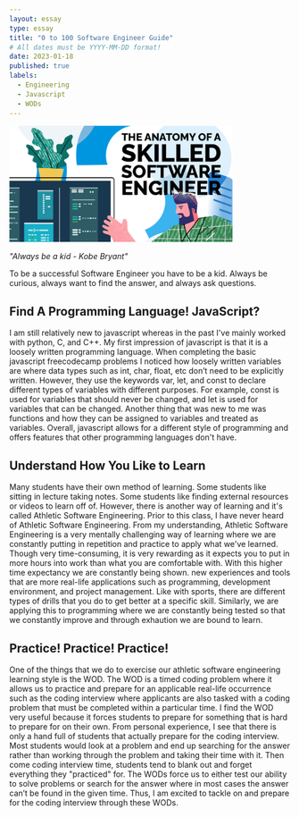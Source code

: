 ```yaml
---
layout: essay
type: essay
title: "0 to 100 Software Engineer Guide"
# All dates must be YYYY-MM-DD format!
date: 2023-01-18
published: true
labels:
  - Engineering
  - Javascript
  - WODs
---
```


<img width="400px" class="rounded float-start pe-4" src="../img/Banner_The-Anatomy-of-A-Skilled-Software-Engineer.png">

*"Always be a kid - Kobe Bryant"*

To be a successful Software Engineer you have to be a kid. Always be curious, always want to find the answer, and always ask questions. 


## Find A Programming Language! JavaScript?
  I am still relatively new to javascript whereas in the past I've mainly worked with python, C, and C++. My first impression of javascript is that it is a loosely written programming language. When completing the basic javascript freecodecamp problems I noticed how loosely written variables are where data types such as int, char, float, etc don’t need to be explicitly written. However, they use the keywords var, let, and const to declare different types of variables with different purposes. For example, const is used for variables that should never be changed, and let is used for variables that can be changed. Another thing that was new to me was functions and how they can be assigned to variables and treated as variables. Overall, javascript allows for a different style of programming and offers features that other programming languages don't have.

## Understand How You Like to Learn
  Many students have their own method of learning. Some students like sitting in lecture taking notes. Some students like finding external resources or videos to learn off of. However, there is another way of learning and it's called Athletic Software Engineering. Prior to this class, I have never heard of Athletic Software Engineering. From my understanding, Athletic Software Engineering is a very mentally challenging way of learning where we are constantly putting in repetition and practice to apply what we've learned. Though very time-consuming, it is very rewarding as it expects you to put in more hours into work than what you are comfortable with. With this higher time expectancy we are constantly being shown. new experiences and tools that are more real-life applications such as programming, development environment, and project management. Like with sports, there are different types of drills that you do to get better at a specific skill. Similarly, we are applying this to programming where we are constantly being tested so that we constantly improve and through exhaution we are bound to learn.

## Practice! Practice! Practice!
  One of the things that we do to exercise our athletic software engineering learning style is the WOD. The WOD is a timed coding problem where it allows us to practice and prepare for an applicable real-life occurrence such as the coding interview where applicants are also tasked with a coding problem that must be completed within a particular time. I find the WOD very useful because it forces students to prepare for something that is hard to prepare for on their own. From personal experience, I see that there is only a hand full of students that actually prepare for the coding interview. Most students would look at a problem and end up searching for the answer rather than working through the problem and taking their time with it. Then come coding interview time, students tend to blank out and forget everything they "practiced" for. The WODs force us to either test our ability to solve problems or search for the answer where in most cases the answer can’t be found in the given time. Thus, I am excited to tackle on and prepare for the coding interview through these WODs.
